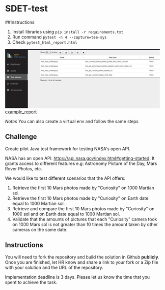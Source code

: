 # SDET-test
##Instructions
1. Install libraries using `pip install -r requirements.txt`
2. Run command `pytest -n 4 --capture=tee-sys`
3. Check `pytest_html_report.html`

![alt text](example-report.JPG)
[example_report](report/pytest_html_report.html)

*Notes*
You can also create a virtual env and follow the same steps

## Challenge
Create pilot Java test framework for testing NASA's open API.

NASA has an open API: https://api.nasa.gov/index.html#getting-started. It grants access to different features e.g: Astronomy Picture of the Day, Mars Rover Photos, etc.

We would like to test different scenarios that the API offers:
1. Retrieve the first 10 Mars photos made by "Curiosity" on 1000 Martian sol.
2. Retrieve the first 10 Mars photos made by "Curiosity" on Earth date equal to 1000 Martian sol.
3. Retrieve and compare the first 10 Mars photos made by "Curiosity" on 1000 sol and on Earth date equal to 1000 Martian sol.
4. Validate that the amounts of pictures that each "Curiosity" camera took on 1000 Mars sol is not greater than 10 times the amount taken by other cameras on the same date.

## Instructions
You will need to fork the repository and build the solution in Github **publicly**. Once you are finished, let HR know and share a link to your fork or a Zip file with your solution and the URL of the repository.

Implementation deadline is 3 days. Please let us know the time that you spent to achieve the task.


